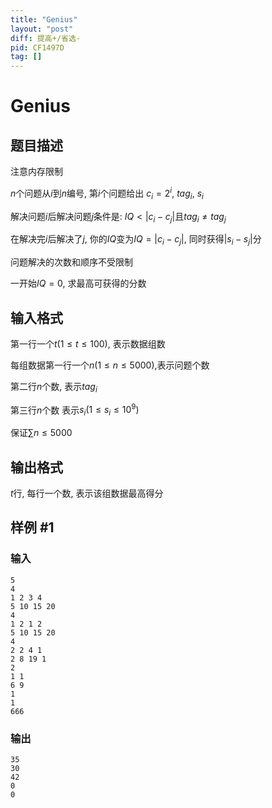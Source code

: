```yaml
---
title: "Genius"
layout: "post"
diff: 提高+/省选-
pid: CF1497D
tag: []
---
```


# Genius

## 题目描述

注意内存限制

$n$个问题从$i$到$n$编号,
第$i$个问题给出
$c_i=2^i$,
$tag_i$,
$s_i$

解决问题$i$后解决问题$j$条件是:
$IQ<|c_i-c_j|$且$tag_i\neq tag_j$

在解决完$i$后解决了$j$,
你的$IQ$变为$IQ=|c_i-c_j|$,
同时获得$|s_i-s_j|$分

问题解决的次数和顺序不受限制

一开始$IQ=0$,
求最高可获得的分数

## 输入格式

第一行一个$t(1\leq t\leq 100)$,
表示数据组数

每组数据第一行一个$n(1\leq n\leq 5000)$,表示问题个数

第二行$n$个数,
表示$tag_i$

第三行$n$个数
表示$s_i(1\leq s_i\leq 10^9)$

保证$\sum n\leq5000$

## 输出格式

$t$行,
每行一个数,
表示该组数据最高得分

## 样例 #1

### 输入

```
5
4
1 2 3 4
5 10 15 20
4
1 2 1 2
5 10 15 20
4
2 2 4 1
2 8 19 1
2
1 1
6 9
1
1
666
```

### 输出

```
35
30
42
0
0
```

